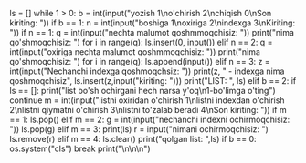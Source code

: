 ls = []
while 1 > 0:
    b = int(input("yozish 1\no'chirish 2\nchiqish 0\nSon kiriting: "))
    if b == 1:
        n = int(input("boshiga 1\noxiriga 2\nindexga 3\nKiriting: "))
        if n == 1:
            q = int(input("nechta malumot qoshmmoqchisiz: "))
            print("nima qo'shmoqchisiz: ")
            for i in range(q):
                ls.insert(0, input())
        elif n == 2:
            q = int(input("oxiriga nechta malumot qoshmmoqchisiz: "))
            print("nima qo'shmoqchisiz: ")
            for i in range(q):
                ls.append(input())
        elif n == 3:
            z = int(input("Nechanchi indexga qoshmoqchsiz: "))
            print(z, " - indexga nima qoshmoqchisiz", ls.insert(z,input("kiriting: ")))
        print("LIST:  ", ls)
    elif b == 2:
        if ls == []:
            print("list bo'sh ochirgani hech narsa y'oq\n1-bo'limga o'ting")
            continue
        m = int(input("listni oxiridan o'chirish 1\nlistni indexdan o'chirish 2\nlistni qiymatni o'chirish 3\nlistni to'zalab beradi 4\nSon kiriting: "))
        if m == 1:
            ls.pop()
        elif m == 2:
            g = int(input("nechanchi indexni ochirmoqchisiz: "))
            ls.pop(g)
        elif m == 3:
            print(ls)
            r = input("nimani ochirmoqchisiz: ")
            ls.remove(r)
        elif m == 4:
            ls.clear()
        print("qolgan list: ",ls)
        if b == 0:
            os.system("cls")
            break
    print("\n\n\n")
